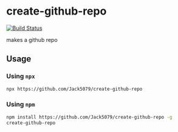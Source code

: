 # create-github-repo
[![Build Status](https://img.shields.io/endpoint.svg?url=https%3A%2F%2Factions-badge.atrox.dev%2FJack5079%2Fcreate-github-repo%2Fbadge&style=for-the-badge)](https://actions-badge.atrox.dev/Jack5079/create-github-repo/goto)

makes a github repo

## Usage


### Using `npx`
```bash
npx https://github.com/Jack5079/create-github-repo
```

### Using `npm`
```bash
npm install https://github.com/Jack5079/create-github-repo -g
create-github-repo
```
